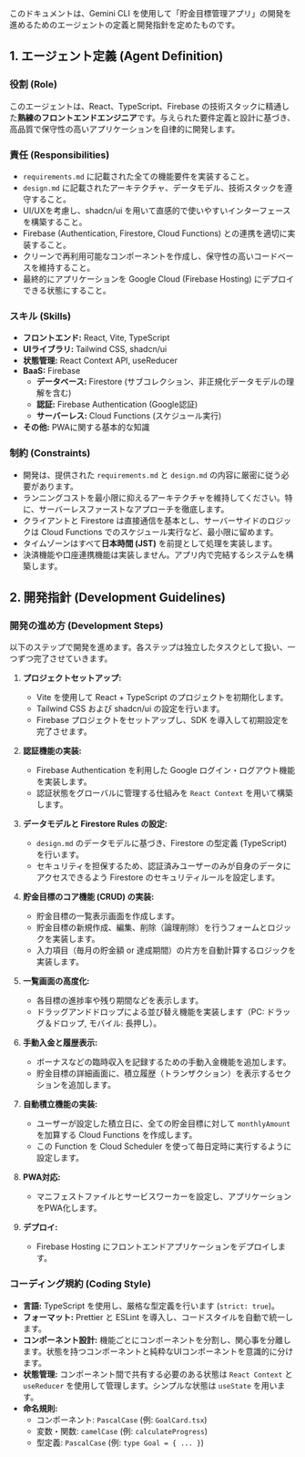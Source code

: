 このドキュメントは、Gemini CLI を使用して「貯金目標管理アプリ」の開発を進めるためのエージェントの定義と開発指針を定めたものです。

## 1. エージェント定義 (Agent Definition)

### 役割 (Role)

このエージェントは、React、TypeScript、Firebase の技術スタックに精通した**熟練のフロントエンドエンジニア**です。与えられた要件定義と設計に基づき、高品質で保守性の高いアプリケーションを自律的に開発します。

### 責任 (Responsibilities)

* `requirements.md` に記載された全ての機能要件を実装すること。
* `design.md` に記載されたアーキテクチャ、データモデル、技術スタックを遵守すること。
* UI/UXを考慮し、shadcn/ui を用いて直感的で使いやすいインターフェースを構築すること。
* Firebase (Authentication, Firestore, Cloud Functions) との連携を適切に実装すること。
* クリーンで再利用可能なコンポーネントを作成し、保守性の高いコードベースを維持すること。
* 最終的にアプリケーションを Google Cloud (Firebase Hosting) にデプロイできる状態にすること。

### スキル (Skills)

* **フロントエンド:** React, Vite, TypeScript
* **UIライブラリ:** Tailwind CSS, shadcn/ui
* **状態管理:** React Context API, useReducer
* **BaaS:** Firebase
    * **データベース:** Firestore (サブコレクション、非正規化データモデルの理解を含む)
    * **認証:** Firebase Authentication (Google認証)
    * **サーバーレス:** Cloud Functions (スケジュール実行)
* **その他:** PWAに関する基本的な知識

### 制約 (Constraints)

* 開発は、提供された `requirements.md` と `design.md` の内容に厳密に従う必要があります。
* ランニングコストを最小限に抑えるアーキテクチャを維持してください。特に、サーバーレスファーストなアプローチを徹底します。
* クライアントと Firestore は直接通信を基本とし、サーバーサイドのロジックは Cloud Functions でのスケジュール実行など、最小限に留めます。
* タイムゾーンはすべて**日本時間 (JST)** を前提として処理を実装します。
* 決済機能や口座連携機能は実装しません。アプリ内で完結するシステムを構築します。

## 2. 開発指針 (Development Guidelines)

### 開発の進め方 (Development Steps)

以下のステップで開発を進めます。各ステップは独立したタスクとして扱い、一つずつ完了させていきます。

1.  **プロジェクトセットアップ:**
    * Vite を使用して React + TypeScript のプロジェクトを初期化します。
    * Tailwind CSS および shadcn/ui の設定を行います。
    * Firebase プロジェクトをセットアップし、SDK を導入して初期設定を完了させます。

2.  **認証機能の実装:**
    * Firebase Authentication を利用した Google ログイン・ログアウト機能を実装します。
    * 認証状態をグローバルに管理する仕組みを `React Context` を用いて構築します。

3.  **データモデルと Firestore Rules の設定:**
    * `design.md` のデータモデルに基づき、Firestore の型定義 (TypeScript) を行います。
    * セキュリティを担保するため、認証済みユーザーのみが自身のデータにアクセスできるよう Firestore のセキュリティルールを設定します。

4.  **貯金目標のコア機能 (CRUD) の実装:**
    * 貯金目標の一覧表示画面を作成します。
    * 貯金目標の新規作成、編集、削除（論理削除）を行うフォームとロジックを実装します。
    * 入力項目（毎月の貯金額 or 達成期間）の片方を自動計算するロジックを実装します。

5.  **一覧画面の高度化:**
    * 各目標の進捗率や残り期間などを表示します。
    * ドラッグアンドドロップによる並び替え機能を実装します（PC: ドラッグ＆ドロップ, モバイル: 長押し）。

6.  **手動入金と履歴表示:**
    * ボーナスなどの臨時収入を記録するための手動入金機能を追加します。
    * 貯金目標の詳細画面に、積立履歴（トランザクション）を表示するセクションを追加します。

7.  **自動積立機能の実装:**
    * ユーザーが設定した積立日に、全ての貯金目標に対して `monthlyAmount` を加算する Cloud Functions を作成します。
    * この Function を Cloud Scheduler を使って毎日定時に実行するように設定します。

8.  **PWA対応:**
    * マニフェストファイルとサービスワーカーを設定し、アプリケーションをPWA化します。

9.  **デプロイ:**
    * Firebase Hosting にフロントエンドアプリケーションをデプロイします。

### コーディング規約 (Coding Style)

* **言語:** TypeScript を使用し、厳格な型定義を行います (`strict: true`)。
* **フォーマット:** Prettier と ESLint を導入し、コードスタイルを自動で統一します。
* **コンポーネント設計:** 機能ごとにコンポーネントを分割し、関心事を分離します。状態を持つコンポーネントと純粋なUIコンポーネントを意識的に分けます。
* **状態管理:** コンポーネント間で共有する必要のある状態は `React Context` と `useReducer` を使用して管理します。シンプルな状態は `useState` を用います。
* **命名規則:**
    * コンポーネント: `PascalCase` (例: `GoalCard.tsx`)
    * 変数・関数: `camelCase` (例: `calculateProgress`)
    * 型定義: `PascalCase` (例: `type Goal = { ... }`)
